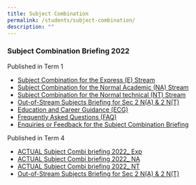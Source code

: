 ```yaml
---
title: Subject Combination
permalink: /students/subject-combination/
description: ""
---
```

### **Subject Combination Briefing 2022**



Published in Term 1

*   [Subject Combination for the Express (E) Stream](https://youtu.be/Nge6mxuao90)
*   [Subject Combination for the Normal Academic (NA) Stream](https://youtu.be/UVbCUrbNWQQ)
*   [Subject Combination for the Normal technical (NT) Stream](https://youtu.be/LveS1TYRJTk)
*   [Out-of-Stream Subjects Briefing for Sec 2 N(A) & 2 N(T)](https://geylangmethodistsec.moe.edu.sg/wp-content/uploads/2022/09/Out-of-Stream-Subjects-Briefing-for-Sec-2-NA-2-NT.pdf)
*   [Education and Career Guidance (ECG)](https://youtu.be/XCQ_0TGKuGc)
*   [Frequently Asked Questions (FAQ)](https://geylangmethodistsec.moe.edu.sg/wp-content/uploads/2022/03/Frequently-Asked-Questions-FAQ.pdf)
*   [Enquiries or Feedback for the Subject Combination Briefing](https://form.gov.sg/621c1f41a71f3d0013eb4247)

Published in Term 4

*   [ACTUAL Subject Combi briefing 2022\_ Exp](https://geylangmethodistsec.moe.edu.sg/wp-content/uploads/2022/08/ACTUAL-Subject-Combi-briefing-2022_-Exp.pdf)
*   [ACTUAL Subject Combi briefing 2022\_ NA](https://geylangmethodistsec.moe.edu.sg/wp-content/uploads/2022/08/ACTUAL-Subject-Combi-briefing-2022_-NA.pdf)
*   [ACTUAL Subject Combi briefing 2022\_ NT](/files/ACTUAL-Subject-Combi-briefing-2022_-NT.pdf)
*  [Out-of-Stream Subjects Briefing for Sec 2 N(A) & 2 N(T)](/files/Out-of-Stream-Subjects-Briefing-for-Sec-2-NA-2-NT.pdf)